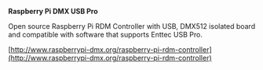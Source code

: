 **Raspberry Pi DMX USB Pro**

Open source Raspberry Pi RDM Controller with USB, DMX512 isolated board and compatible with software that supports Enttec USB Pro.

[http://www.raspberrypi-dmx.org/raspberry-pi-rdm-controller](http://www.raspberrypi-dmx.org/raspberry-pi-rdm-controller)